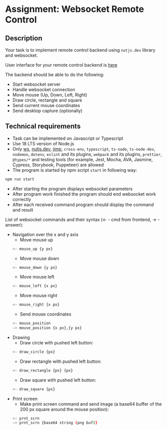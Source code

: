 # Assignment: Websocket Remote Control

## Description

Your task is to implement remote control backend using `nutjs.dev` library and websocket.

User interface for your remote control backend is [here](https://github.com/rolling-scopes-school/remote-control)

The backend should be able to do the following:

- Start websocket server
- Handle websocket connection
- Move mouse (Up, Down, Left, Right)
- Draw circle, rectangle and square
- Send current mouse coordinates
- Send desktop capture (optionally)

## Technical requirements

- Task can be implemented on Javascript or Typescript
- Use 18 LTS version of Node.js
- Only [ws](https://www.npmjs.com/package/ws), [nutjs.dev](https://www.npmjs.com/package/@nut-tree/nut-js), [jimp](https://www.npmjs.com/package/jimp), `cross-env`, `typescript`, `ts-node`, `ts-node-dev`, `nodemon`, `dotenv`, `eslint` and its plugins, `webpack` and its plugins, `prettier`, `@types/*` and testing tools (for example, Jest, Mocha, AVA, Jasmine, Cypress, Storybook, Puppeteer) are allowed
- The program is started by npm script `start` in following way:

```bash
npm run start
```

- After starting the program displays websocket parameters
- After program work finished the program should end websocket work correctly
- After each received command program should display the command and result

List of websocket commands and their syntax (<- - cmd from frontend, -> - answer):

- Navigation over the x and y axis
  - Move mouse up
  ```bash
  <- mouse_up {y px}
  ```
  - Move mouse down
  ```bash
  <- mouse_down {y px}
  ```
  - Move mouse left
  ```bash
  <- mouse_left {x px}
  ```
  - Move mouse right
  ```bash
  <- mouse_right {x px}
  ```
  - Send mouse coordinates
  ```bash
  <- mouse_position
  -> mouse_position {x px},{y px}
  ```
- Drawing
  - Draw circle with pushed left button:
  ```bash
  <- draw_circle {px}
  ```
  - Draw rectangle with pushed left button:
  ```bash
  <- draw_rectangle {px} {px}
  ```
  - Draw square with pushed left button:
  ```bash
  <- draw_square {px}
  ```
- Print screen
  - Make print screen command and send image (a base64 buffer of the 200 px square around the mouse position):
  ```bash
  <- prnt_scrn
  -> prnt_scrn {base64 string (png buf)}
  ```
